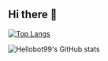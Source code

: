 ## Hi there 👋
[![Top Langs](https://github-readme-stats.vercel.app/api/top-langs/?username=Hellobot99)](https://github.com/Hellobot99/github-readme-stats)

![Hellobot99's GitHub stats](https://github-readme-stats.vercel.app/api?username=Hellobot99&show_icons=true&theme=tokyonight)
<!--
**Hellobot99/Hellobot99** is a ✨ _special_ ✨ repository because its `README.md` (this file) appears on your GitHub profile.

Here are some ideas to get you started:

- 🔭 I’m currently working on ...
- 🌱 I’m currently learning ...
- 👯 I’m looking to collaborate on ...
- 🤔 I’m looking for help with ...
- 💬 Ask me about ...
- 📫 How to reach me: ...
- 😄 Pronouns: ...
- ⚡ Fun fact: ...
-->
